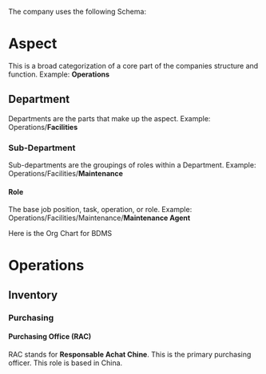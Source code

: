 The company uses the following Schema:
# Aspect
This is a broad categorization of a core part of the companies structure and function.
Example: **Operations**
## Department
Departments are the parts that make up the aspect.
Example: Operations/**Facilities**
### Sub-Department
Sub-departments are the groupings of roles within a Department.
Example: Operations/Facilities/**Maintenance**
#### Role
The base job position, task, operation, or role.
Example: Operations/Facilities/Maintenance/**Maintenance Agent**



Here is the Org Chart for BDMS
# Operations
## Inventory
### Purchasing
#### Purchasing Office (RAC)
RAC stands for **Responsable Achat Chine**.
This is the primary purchasing officer. This role is based in China.